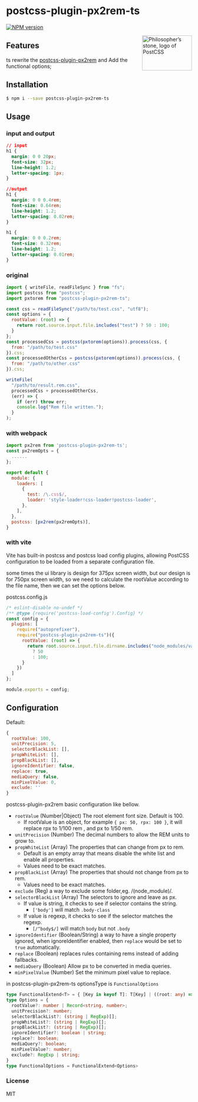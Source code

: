 # postcss-plugin-px2rem-ts
[![NPM version](https://badge.fury.io/js/postcss-plugin-px2rem-ts.svg)](http://badge.fury.io/js/postcss-plugin-px2rem-ts)

<img align="right" width="135" height="95"
     title="Philosopher’s stone, logo of PostCSS"
     src="http://postcss.github.io/postcss/logo-leftp.svg">

## Features

ts rewrite the [postcss-plugin-px2rem](https://npmjs.org/package/postcss-plugin-px2rem) and Add the functional options;

## Installation

```bash
$ npm i --save postcss-plugin-px2rem-ts
```

## Usage

### input and output

```css
// input
h1 {
  margin: 0 0 20px;
  font-size: 32px;
  line-height: 1.2;
  letter-spacing: 1px;
}

//output
h1 {
  margin: 0 0 0.4rem;
  font-size: 0.64rem;
  line-height: 1.2;
  letter-spacing: 0.02rem;
}

h1 {
  margin: 0 0 0.2rem;
  font-size: 0.32rem;
  line-height: 1.2;
  letter-spacing: 0.01rem;
}
```

### original

```javascript
import { writeFile, readFileSync } from "fs";
import postcss from "postcss";
import pxtorem from "postcss-plugin-px2rem-ts";

const css = readFileSync("/path/to/test.css", "utf8");
const options = {
  rootValue: (root) => {
    return root.source.input.file.includes("test") ? 50 : 100;
  }
};
const processedCss = postcss(pxtorem(options)).process(css, {
  from: "/path/to/test.css"
}).css;
const processedOtherCss = postcss(pxtorem(options)).process(css, {
  from: "/path/to/other.css"
}).css;

writeFile(
  "/path/to/result.rem.css",
  processedCss + processedOtherCss,
  (err) => {
    if (err) throw err;
    console.log("Rem file written.");
  }
);
```

### with webpack

```javascript
import px2rem from 'postcss-plugin-px2rem-ts';
const px2remOpts = {
  ......
};

export default {
  module: {
    loaders: [
      {
        test: /\.css$/,
        loader: 'style-loader!css-loader!postcss-loader',
      },
    ],
  },
  postcss: [px2rem(px2remOpts)],
}
```

### with vite
Vite has built-in postcss and postcss load config plugins, allowing PostCSS configuration to be loaded from a separate configuration file.

some times the ui library is design for 375px screen width, but our design is for 750px screen width, so we need to calculate the rootValue according to the file name, then we can set the options below.

postcss.config.js

```javascript
/* eslint-disable no-undef */
/** @type {require('postcss-load-config').Config} */
const config = {
  plugins: [
    require("autoprefixer"),
    require("postcss-plugin-px2rem-ts")({
      rootValue: (root) => {
        return root.source.input.file.dirname.includes("node_modules/vant")
          ? 50
          : 100;
      }
    })
  ]
};

module.exports = config;
```

## Configuration

Default:

```js
{
  rootValue: 100,
  unitPrecision: 5,
  selectorBlackList: [],
  propWhiteList: [],
  propBlackList: [],
  ignoreIdentifier: false,
  replace: true,
  mediaQuery: false,
  minPixelValue: 0,
  exclude: ''
}
```
postcss-plugin-px2rem basic configuration like bellow.
- `rootValue` (Number|Object) The root element font size. Default is 100.
  - If rootValue is an object, for example `{ px: 50, rpx: 100 }`, it will
    replace rpx to 1/100 rem , and px to 1/50 rem.
- `unitPrecision` (Number) The decimal numbers to allow the REM units to grow to.
- `propWhiteList` (Array) The properties that can change from px to rem.
  - Default is an empty array that means disable the white list and enable all properties.
  - Values need to be exact matches.
- `propBlackList` (Array) The properties that should not change from px to rem.
  - Values need to be exact matches.
- `exclude` (Reg) a way to exclude some folder,eg. /(node_module)/.
- `selectorBlackList` (Array) The selectors to ignore and leave as px.
  - If value is string, it checks to see if selector contains the string.
    - `['body']` will match `.body-class`
  - If value is regexp, it checks to see if the selector matches the regexp.
    - `[/^body$/]` will match `body` but not `.body`
- `ignoreIdentifier` (Boolean/String) a way to have a single property ignored, when ignoreIdentifier enabled, then `replace` would be set to `true` automatically.
- `replace` (Boolean) replaces rules containing rems instead of adding fallbacks.
- `mediaQuery` (Boolean) Allow px to be converted in media queries.
- `minPixelValue` (Number) Set the minimum pixel value to replace.


in postcss-plugin-px2rem-ts  optionsType is `FunctionalOptions`
```typescript
type FunctionalExtend<T> = { [Key in keyof T]: T[Key] | ((root: any) => T[Key]) };
type Options = {
  rootValue?: number | Record<string, number>;
  unitPrecision?: number;
  selectorBlackList?: (string | RegExp)[];
  propWhiteList?: (string | RegExp)[];
  propBlackList?: (string | RegExp)[];
  ignoreIdentifier?: boolean | string;
  replace?: boolean;
  mediaQuery?: boolean;
  minPixelValue?: number;
  exclude?: RegExp | string;
}
type FunctionalOptions = FunctionalExtend<Options>
```
### License

MIT
